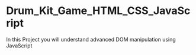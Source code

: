 # Drum_Kit_Game_HTML_CSS_JavaScript
In this Project you will understand advanced DOM manipulation using JavaScript  
